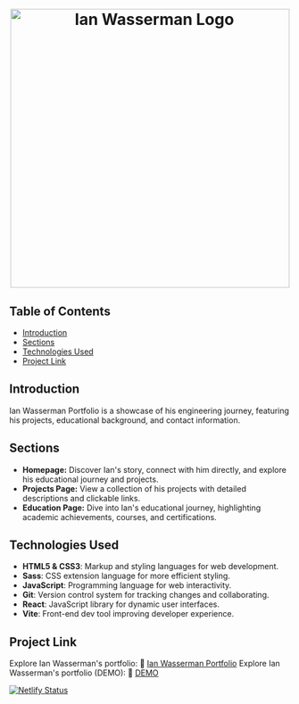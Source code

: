 <h1 align="center">
  <br>
  <img src="https://i.ibb.co/g9V3nPM/ianwass.png" alt="Ian Wasserman Logo" width="500">
  <br>
</h1>

## Table of Contents
- [Introduction](#introduction)
- [Sections](#sections)
- [Technologies Used](#technologies-used)
- [Project Link](#project-link)

## Introduction
Ian Wasserman Portfolio is a showcase of his engineering journey, featuring his projects, educational background, and contact information.

## Sections
- **Homepage:** Discover Ian's story, connect with him directly, and explore his educational journey and projects.
- **Projects Page:** View a collection of his projects with detailed descriptions and clickable links.
- **Education Page:** Dive into Ian's educational journey, highlighting academic achievements, courses, and certifications.

## Technologies Used
- **HTML5 & CSS3**: Markup and styling languages for web development.
- **Sass**: CSS extension language for more efficient styling.
- **JavaScript**: Programming language for web interactivity.
- **Git**: Version control system for tracking changes and collaborating.
- **React**: JavaScript library for dynamic user interfaces.
- **Vite**: Front-end dev tool improving developer experience.

## Project Link
Explore Ian Wasserman's portfolio: :link: [Ian Wasserman Portfolio](https://ianwass.com)
Explore Ian Wasserman's portfolio (DEMO): :link: [DEMO](https://ianwasserman.netlify.app/)

[![Netlify Status](https://api.netlify.com/api/v1/badges/5e21830c-6a08-4689-b179-6122d6ec7a7d/deploy-status)](https://app.netlify.com/sites/ianwasserman/deploys)
